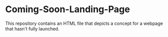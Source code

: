 # Coming-Soon-Landing-Page
This repository contains an HTML file that depicts a concept for a webpage that hasn't fully launched.
